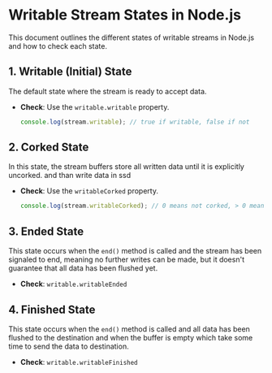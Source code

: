 # Writable Stream States in Node.js

This document outlines the different states of writable streams in Node.js and how to check each state.

## 1. Writable (Initial) State

The default state where the stream is ready to accept data.

- **Check**: Use the `writable.writable` property.
  ```js
  console.log(stream.writable); // true if writable, false if not
  ```

## 2. Corked State

In this state, the stream buffers store all written data until it is explicitly uncorked. and than write data in ssd

- **Check**: Use the `writableCorked` property.
  ```js
  console.log(stream.writableCorked); // 0 means not corked, > 0 means corked
  ```

## 3. Ended State

This state occurs when the `end()` method is called and the stream has been signaled to end, meaning no further writes can be made, but it doesn't guarantee that all data has been flushed yet.

- **Check**: `writable.writableEnded`

## 4. Finished State

This state occurs when the `end()` method is called and all data has been flushed to the destination and when the buffer is empty which take some time to send the data to destination.

- **Check**: `writable.writableFinished`